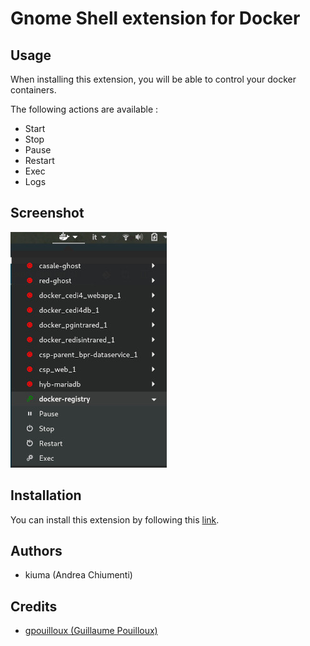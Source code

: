 # Gnome Shell extension for Docker

## Usage

When installing this extension, you will be able to control your docker containers.

The following actions are available :

- Start
- Stop
- Pause
- Restart
- Exec
- Logs

## Screenshot

![Screenshot](screenshot.jpg)

## Installation

You can install this extension by following this [link](https://extensions.gnome.org/extension/2224/easy-docker-containers/).

## Authors

- kiuma (Andrea Chiumenti)

## Credits

- [gpouilloux \(Guillaume Pouilloux\)](https://github.com/gpouilloux/gnome-shell-extension-docker)

